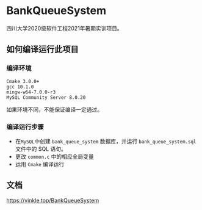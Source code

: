 # BankQueueSystem

四川大学2020级软件工程2021年暑期实训项目。

## 如何编译运行此项目

### 编译环境

```
Cmake 3.0.0+
gcc 10.1.0
mingw-w64-7.0.0-r3
MySQL Community Server 8.0.20 
```

如果环境不同，不能保证编译一定通过。

### 编译运行步骤

-  在`MySQL`中创建 `bank_queue_system` 数据库，并运行 `bank_queue_system.sql` 文件中的 SQL 语句。
- 更改 `common.c` 中的相应全局变量
- 运用 `Cmake` 编译运行



## 文档
https://vinkle.top/BankQueueSystem
